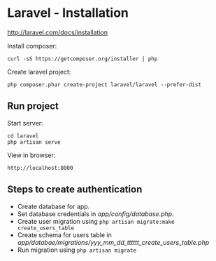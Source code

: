 Laravel - Installation
======================
http://laravel.com/docs/installation

Install composer:

    curl -sS https://getcomposer.org/installer | php

Create laravel project:

    php composer.phar create-project laravel/laravel --prefer-dist


Run project
-----------

Start server:

    cd laravel
    php artisan serve

View in browser:

    http://localhost:8000

Steps to create authentication
------------------------------

* Create database for app.
* Set database credentials in _app/config/database.php_.
* Create user migration using `php artisan migrate:make create_users_table`
* Create schema for users table in _app/databae/migrations/yyy_mm_dd_tttttt_create_users_table.php_
* Run migration using `php artisan migrate`

